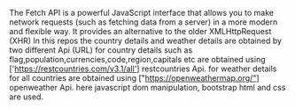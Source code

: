 The Fetch API is a powerful JavaScript interface that allows you to make network requests 
(such as fetching data from a server) in a more modern and flexible way.
It provides an alternative to the older XMLHttpRequest (XHR)
      In this repos the country details and weather details are obtained by two different Api (URL)
      for country details such as flag,population,currencies,code,region,capitals etc are obtained using ['https://restcountries.com/v3.1/all'] restcountries Api.
      for weather details for all countries are  obtained using ["https://openweathermap.org/"] openweather Api.
      here javascript dom manipulation, bootstrap html and css are used.

